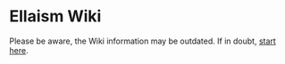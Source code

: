 # Ellaism Wiki

Please be aware, the Wiki information may be outdated. If in doubt, [start here](../../README.md).
